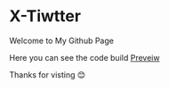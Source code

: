 # X-Tiwtter

Welcome to My Github Page

Here you can see the code build [Preveiw](https://khushal-nikhare.github.io/XTiwtter/)

Thanks for visting 😊
